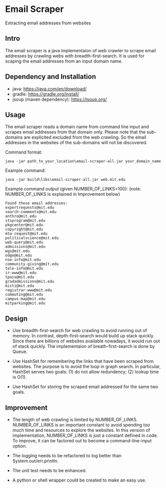 # Email Scraper

Extracting email addresses from websites

## Intro

The email scraper is a java implementaion of web crawler to scrape email addresses by crawling webs with breadth-first-search.
It is used for scaping the email addresses from an input domain name.

## Dependency and Installation

* java: https://java.com/en/download/
* gradle: https://gradle.org/install/
* jsoup (maven dependency): https://jsoup.org/

## Usage

The email scraper reads a domain name from command line input and scrapes email addresses from that domain only.
Please note that the sub-domains are explicited excluded from the web crawling.
So the email addresses in the websites of the sub-domains will not be discovered.

Command format:
```
java -jar path_to_your_location\email-scraper-all.jar your_domain_name
```

Example command:
```
java -jar build\libs\email-scraper-all.jar web.mit.edu
```

Example command output (given NUMBER_OF_LINKS=100):
(note: NUMBER_OF_LINKS is explained in Improvement below)
```
Found these email addresses:
expertrequests@mit.edu
search-comments@mit.edu
anthro@mit.edu
stsprogram@mit.edu
pkgcenter@mit.edu
copyright@mit.edu
mta-request@mit.edu
politicalscience@mit.edu
web-query@mit.edu
admissions@mit.edu
wgs@mit.edu
odge@mit.edu
nse-info@mit.edu
community-giving@mit.edu
tele-info@mit.edu
ir-www@mit.edu
tpass@mit.edu
gradadmissions@mit.edu
misti@mit.edu
registrar-www@mit.edu
commuting@mit.edu
campus-map@mit.edu
mitparking@mit.edu
```

## Design

* Use breadth-first-search for web crawling to avoid running out of memory.
  In contrast, depth-first-search would build up stack quickly.
  Since there are billions of websites available nowadays, it would run out of stack quickly.
  The implementaion of breath-first-search is done by Queue.

* Use HashSet for remembering the links that have been scraped from websites.
  The purpose is to avoid the loop in graph search.
  In particular, HashSet serves two goals: (1) do not allow redundency; (2) lookup time is O(1).

* Use HashSet for storing the scraped email addressed for the same two goals.

## Improvement

* The length of web crawling is limited by NUMBER_OF_LINKS.
  NUMBER_OF_LINKS is an important constant to avoid spending too much time and resources to explore the websites.
  In this version of implementation, NUMBER_OF_LINKS is just a constant defined in code.
  To improve, it can be factored out to become a command-line-input option.

* The logging needs to be refactored to log better than System.out/err.println.

* The unit test needs to be enhanced.

* A python or shell wrapper could be created to make an easy use.